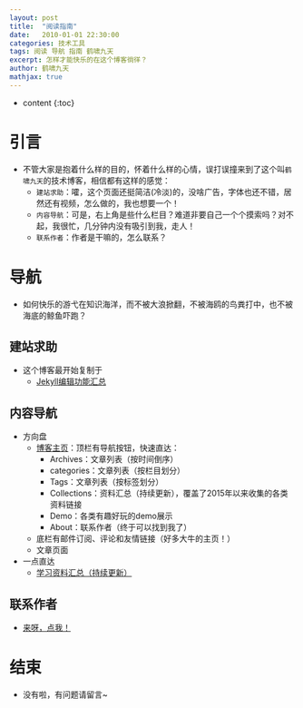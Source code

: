 ```yaml
---
layout: post
title:  "阅读指南"
date:   2010-01-01 22:30:00
categories: 技术工具
tags: 阅读 导航 指南 鹤啸九天 
excerpt: 怎样才能快乐的在这个博客徜徉？
author: 鹤啸九天
mathjax: true
---
```


* content
{:toc}

# 引言

- 不管大家是抱着什么样的目的，怀着什么样的心情，误打误撞来到了这个叫`鹤啸九天`的技术博客，相信都有这样的感觉：
   - `建站求助`：嚯，这个页面还挺简洁(冷淡)的，没啥广告，字体也还不错，居然还有视频，怎么做的，我也想要一个！
   - `内容导航`：可是，右上角是些什么栏目？难道非要自己一个个摸索吗？对不起，我很忙，几分钟内没有吸引到我，走人！
   - `联系作者`：作者是干嘛的，怎么联系？

# 导航

- 如何快乐的游弋在知识海洋，而不被大浪掀翻，不被海鸥的鸟粪打中，也不被海底的鲸鱼吓跑？


## 建站求助

- 这个博客最开始复制于
   - [Jekyll编辑功能汇总](https://wqw547243068.github.io/2015/02/15/create-my-blog-with-jekyll/)

## 内容导航

- 方向盘
   - [博客主页](https://wqw547243068.github.io/)：顶栏有导航按钮，快速直达：
      - Archives：文章列表（按时间倒序）
      - categories：文章列表（按栏目划分）
      - Tags：文章列表（按标签划分）
      - Collections：资料汇总（持续更新），覆盖了2015年以来收集的各类资料链接
      - Demo：各类有趣好玩的demo展示
      - About：联系作者（终于可以找到我了）
   - 底栏有邮件订阅、评论和友情链接（好多大牛的主页！）
   - 文章页面
- 一点直达
   - [学习资料汇总（持续更新）](https://wqw547243068.github.io/collection/)

## 联系作者

- [来呀，点我！](https://wqw547243068.github.io/about/)


# 结束

- 没有啦，有问题请留言~
